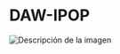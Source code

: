 # DAW-IPOP
<image src="https://www.sapalomera.cat/wp-content/themes/SaPalomeraTheme/img/logo-institut-sapalomera.png" alt="Descripción de la imagen">

